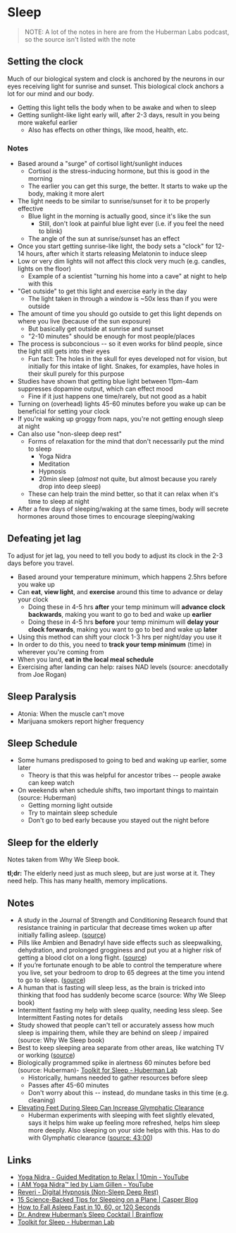 # Sleep

> NOTE: A lot of the notes in here are from the Huberman Labs podcast, so the source isn't listed with the note

## Setting the clock

Much of our biological system and clock is anchored by the neurons in our eyes receiving light for sunrise and sunset. This biological clock anchors a lot for our mind and our body.

- Getting this light tells the body when to be awake and when to sleep
- Getting sunlight-like light early will, after 2-3 days, result in you being more wakeful earlier
  - Also has effects on other things, like mood, health, etc.

### Notes

- Based around a "surge" of cortisol light/sunlight induces
  - Cortisol _is_ the stress-inducing hormone, but this is good in the morning
  - The earlier you can get this surge, the better. It starts to wake up the body, making it more alert
- The light needs to be similar to sunrise/sunset for it to be properly effective
  - Blue light in the morning is actually good, since it's like the sun
    - Still, don't look at painful blue light ever (i.e. if you feel the need to blink)
  - The angle of the sun at sunrise/sunset has an effect
- Once you start getting sunrise-like light, the body sets a "clock" for 12-14 hours, after which it starts releasing Melatonin to induce sleep
- Low or very dim lights will not affect this clock very much (e.g. candles, lights on the floor)
  - Example of a scientist "turning his home into a cave" at night to help with this
- "Get outside" to get this light and exercise early in the day
  - The light taken in through a window is ~50x less than if you were outside
- The amount of time you should go outside to get this light depends on where you live (because of the sun exposure)
  - But basically get outside at sunrise and sunset
  - "2-10 minutes" should be enough for most people/places
- The process is subconcious -- so it even works for blind people, since the light still gets into their eyes
  - Fun fact: The holes in the skull for eyes developed not for vision, but initially for this intake of light. Snakes, for examples, have holes in their skull purely for this purpose
- Studies have shown that getting blue light between 11pm-4am suppresses dopamine output, which can effect mood
  - Fine if it just happens one time/rarely, but not good as a habit
- Turning on (overhead) lights 45-60 minutes before you wake up can be beneficial for setting your clock
- If you're waking up groggy from naps, you're not getting enough sleep at night
- Can also use "non-sleep deep rest"
  - Forms of relaxation for the mind that don't necessarily put the mind to sleep
    - Yoga Nidra
    - Meditation
    - Hypnosis
    - 20min sleep (_almost_ not quite, but almost because you rarely drop into deep sleep)
  - These can help train the mind better, so that it can relax when it's time to sleep at night
- After a few days of sleeping/waking at the same times, body will secrete hormones around those times to encourage sleeping/waking

## Defeating jet lag

To adjust for jet lag, you need to tell you body to adjust its clock in the 2-3 days before you travel.

- Based around your temperature minimum, which happens 2.5hrs before you wake up
- Can **eat**, **view light**, and **exercise** around this time to advance or delay your clock
  - Doing these in 4-5 hrs **after** your temp minimum will **advance clock backwards**, making you want to go to bed and wake up **earlier**
  - Doing these in 4-5 hrs **before** your temp minimum will **delay your clock forwards**, making you want to go to bed and wake up **later**
- Using this method can shift your clock 1-3 hrs per night/day you use it
- In order to do this, you need to **track your temp minimum** (time) in wherever you're coming from
- When you land, **eat in the local meal schedule**
- Exercising after landing can help: raises NAD levels (source: anecdotally from Joe Rogan)

## Sleep Paralysis

- Atonia: When the muscle can't move
- Marijuana smokers report higher frequency

## Sleep Schedule

- Some humans predisposed to going to bed and waking up earlier, some later
  - Theory is that this was helpful for ancestor tribes -- people awake can keep watch
- On weekends when schedule shifts, two important things to maintain (source: Huberman)
  - Getting morning light outside
  - Try to maintain sleep schedule
  - Don't go to bed early because you stayed out the night before

## Sleep for the elderly

Notes taken from Why We Sleep book.

**tl;dr:** The elderly need just as much sleep, but are just worse at it. They need help. This has many health, memory implications.

## Notes

- A study in the Journal of Strength and Conditioning Research found that resistance training in particular that decrease times woken up after initially falling asleep. ([source](https://casper.com/blog/how-to-sleep-on-a-plane/#:~:text=A%20study%20in%20the%20Journal%20of%20Strength%20and%20Conditioning%20Research%20found%20that%20resistance%20training%20in%20particular%20that%20decrease%20times%20woken%20up%20after%20initially%20falling%20asleep.))
- Pills like Ambien and Benadryl have side effects such as sleepwalking, dehydration, and prolonged grogginess and put you at a higher risk of getting a blood clot on a long flight. ([source](https://casper.com/blog/how-to-sleep-on-a-plane/#:~:text=Pills%20like%20Ambien%20and%20Benadryl%20have%20side%20effects%20such%20as%20sleepwalking%2C%20dehydration%2C%20and%20prolonged%20grogginess%20and%20put%20you%20at%20a%20higher%20risk%20of%20getting%20a%20blood%20clot%20on%20a%20long%20flight.))
- If you’re fortunate enough to be able to control the temperature where you live, set your bedroom to drop to 65 degrees at the time you intend to go to sleep. ([source](https://www.gatesnotes.com/Books/Why-We-Sleep#:~:text=If%20you%E2%80%99re%20fortunate%20enough%20to%20be%20able%20to%20control%20the%20temperature%20where%20you%20live%2C%20set%20your%20bedroom%20to%20drop%20to%2065%20degrees%20at%20the%20time%20you%20intend%20to%20go%20to%20sleep.))
- A human that is fasting will sleep less, as the brain is tricked into thinking that food has suddenly become scarce (source: Why We Sleep book)
- Intermittent fasting my help with sleep quality, needing less sleep. See Intermittent Fasting notes for details
- Study showed that people can't tell or accurately assess how much sleep is impairing them, while they are behind on sleep / impaired (source: Why We Sleep book)
- Best to keep sleeping area separate from other areas, like watching TV or working ([source](https://www.fastcompany.com/90567684/the-case-for-taking-a-mid-day-nap-according-to-experts#:~:text=%E2%80%9Cif%20you%20start%20to%20work%2C%20sleep%2C%20and%20watch%20netflix%20in%20bed%2C%20your%20brain%20gets%20confused%2C%E2%80%9D%20says%20robbins.%20%E2%80%9Cand%20that%E2%80%99s%20where%20we%20can%20develop%20insomnia.%E2%80%9D))
- Biologically programmed spike in alertness 60 minutes before bed (source: Huberman)- [Toolkit for Sleep - Huberman Lab](https://hubermanlab.com/toolkit-for-sleep/)
  - Historically, humans needed to gather resources before sleep
  - Passes after 45-60 minutes
  - Don't worry about this -- instead, do mundane tasks in this time (e.g. cleaning)
- [Elevating Feet During Sleep Can Increase Glymphatic Clearance](https://podclips.com/c/fyJMuY)
  - Huberman experiments with sleeping with feet slightly elevated, says it helps him wake up feeling more refreshed, helps him sleep more deeply. Also sleeping on your side helps with this. Has to do with Glymphatic clearance ([source: 43:00](https://open.spotify.com/episode/0hZnn7rEmWTxLaB4l5xWXg?si=8PV-qlW-QpSxyd4N-rdnEA))

## Links

- [Yoga Nidra - Guided Meditation to Relax | 10min - YouTube](https://www.youtube.com/watch?v=M0u9GST_j3s&t=48s)
- [I AM Yoga Nidra™ led by Liam Gillen - YouTube](https://www.youtube.com/watch?v=FroVfmOtaps)
- [Reveri - Digital Hypnosis (Non-Sleep Deep Rest)](https://www.reveri.com/)
- [15 Science-Backed Tips for Sleeping on a Plane | Casper Blog](https://casper.com/blog/how-to-sleep-on-a-plane/)
- [How to Fall Asleep Fast in 10, 60, or 120 Seconds](https://www.healthline.com/health/healthy-sleep/fall-asleep-fast)
- [Dr. Andrew Huberman’s Sleep Cocktail | Brainflow](https://brainflow.co/index.php/2021/08/14/dr-andrew-hubermans-sleep-cocktail/#Magnesium_Threonate)
- [Toolkit for Sleep - Huberman Lab](https://hubermanlab.com/toolkit-for-sleep/)
